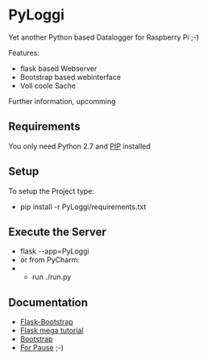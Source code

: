 # PyLoggi

Yet another Python based Datalogger for Raspberry Pi ;-)

Features:
* flask based Webserver
* Bootstrap based webinterface
* Voll coole Sache

Further information, upcomming

Requirements
------------
You only need Python 2.7 and [PIP](https://pip.pypa.io/en/stable/) installed

Setup
-----
To setup the Project type:
* pip install -r PyLoggi/requirements.txt

Execute the Server
------------------
* flask --app=PyLoggi
* or from PyCharm:
* * run ./run.py


Documentation
-------------
* [Flask-Bootstrap](https://pythonhosted.org/Flask-Bootstrap/)
* [Flask mega tutorial](https://blog.miguelgrinberg.com/post/the-flask-mega-tutorial-part-i-hello-world)
* [Bootstrap](https://github.com/twbs/bootstrap#documentation)
* [For Pause](http://9gag.com/) ;-)
